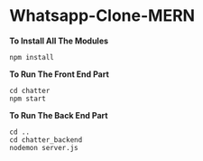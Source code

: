 # Whatsapp-Clone-MERN



**To Install All The Modules**

```
npm install
```

**To Run The Front End Part**

```
cd chatter
npm start
```

**To Run The Back End Part**

```
cd ..
cd chatter_backend
nodemon server.js
```
